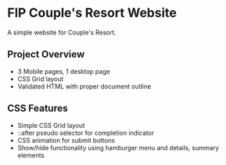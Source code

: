 # FIP Couple's Resort Website

A simple website for Couple's Resort.

## Project Overview
- 3 Mobile pages, 1 desktop page
- CSS Grid layout
- Validated HTML with proper document outline

## CSS Features

- Simple CSS Grid layout
- ::after pseudo selector for completion indicator
- CSS animation for submit buttons
- Show/hide functionality using hamburger menu and details, summary elements